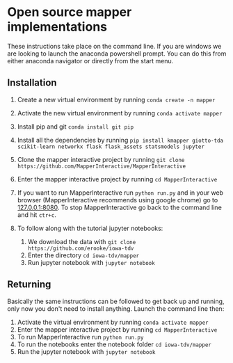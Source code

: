 # Open source mapper implementations

These instructions take place on the command line. If you are windows we are
looking to launch the anaconda powershell prompt. You can do this from either
anaconda navigator or directly from the start menu.

## Installation

1. Create a new virtual environment by running `conda create -n mapper`
2. Activate the new virtual environment by running `conda activate mapper`
3. Install pip and git `conda install git pip`
4. Install all the dependencies by running `pip install kmapper giotto-tda
   scikit-learn networkx flask flask_assets statsmodels jupyter`
5. Clone the mapper interactive project by running `git clone
   https://github.com/MapperInteractive/MapperInteractive`
6. Enter the mapper interactive project by running `cd MapperInteractive`
7. If you want to run MapperInteractive run `python run.py` and in your web
   browser (MapperInteractive recommends using google chrome) go to
   [127.0.0.1:8080](127.0.0.1:8080). To stop MapperInteractive go back to the
   command line and hit `ctr+c`.
8. To follow along with the tutorial jupyter notebooks:

   1. We download the data with `git clone https://github.com/erooke/iowa-tdv`
   2. Enter the directory `cd iowa-tdv/mapper`
   3. Run jupyter notebook with `jupyter notebook`

## Returning

Basically the same instructions can be followed to get back up and running,
only now you don't need to install anything. Launch the command line then:

1. Activate the virtual environment by running `conda activate mapper`
2. Enter the mapper interactive project by running `cd
   MapperInteractive`
3. To run MapperInteractive run `python run.py`
3. To run the notebooks enter the notebook folder `cd iowa-tdv/mapper`
4. Run the jupyter notebook with `jupyter notebook`

